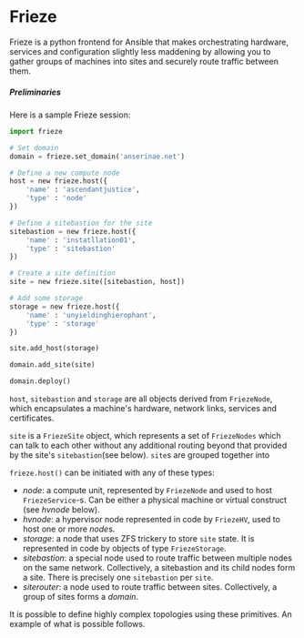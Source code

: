 Frieze
======

Frieze is a python frontend for Ansible that makes orchestrating hardware, services and configuration slightly less maddening by allowing you to gather groups of machines into sites and securely route traffic between them.

##### Preliminaries

Here is a sample Frieze session:

```python
import frieze

# Set domain
domain = frieze.set_domain('anserinae.net')

# Define a new compute node
host = new frieze.host({
    'name' : 'ascendantjustice',
    'type' : 'node'
})

# Define a sitebastion for the site
sitebastion = new frieze.host({
    'name' : 'instatllation01',
    'type' : 'sitebastion'
})

# Create a site definition
site = new frieze.site([sitebastion, host])

# Add some storage
storage = new frieze.host({
    'name' : 'unyieldinghierophant',
    'type' : 'storage'
})

site.add_host(storage)

domain.add_site(site)

domain.deploy()
```

```host```, ```sitebastion``` and ```storage``` are all objects derived from ```FriezeNode```, which encapsulates a machine's hardware, network links, services and certificates.

```site``` is a ```FriezeSite``` object, which represents a set of ```FriezeNodes``` which can talk to each other without any additional routing beyond that provided by the site's ```sitebastion```(see below). ```site```s are grouped together into

```frieze.host()``` can be initiated with any of these types:

* *node*: a compute unit, represented by ```FriezeNode``` and used to host ```FriezeService```-s. Can be either a physical machine or virtual construct (see *hvnode* below).
* *hvnode*: a hypervisor node represented in code by ```FriezeHV```, used to host one or more *node*s.
* *storage*: a node that uses ZFS trickery to store ```site``` state. It is represented in code by objects of type ```FriezeStorage```.
* *sitebastion*: a special node used to route traffic between multiple nodes on the same network. Collectively, a sitebastion and its child nodes form a site. There is precisely one ```sitebastion``` per ```site```.
* *siterouter*: a node used to route traffic between sites. Collectively, a group of sites forms a *domain*.

It is possible to define highly complex topologies using these primitives. An example of what is possible follows.
